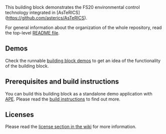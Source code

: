 This building block demonstrates the FS20 environmental control technology integrated in [AsTeRICS] (https://github.com/asterics/AsTeRICS).

For general information about the organization of the whole repository, read the top-level [README file](https://github.com/asterics/P4AllBuildingBlocks/blob/master/README.md).

## Demos
Check the runnable [building block demos](http://asterics.github.io/AsTeRICS/demos.html) to get an idea of the functionality of the building block.

## Prerequisites and build instructions
You can build this building block as a standalone demo application with [APE](https://github.com/asterics/P4AllBuildingBlocks/wiki/AsTeRICS-Packaging-Environment-(APE)).
Please read the [build instructions](https://github.com/asterics/P4AllBuildingBlocks#building-the-project) to find out more.

## Licenses
Please read the [license section in the wiki](https://github.com/asterics/P4AllBuildingBlocks/wiki#license) for more information.

